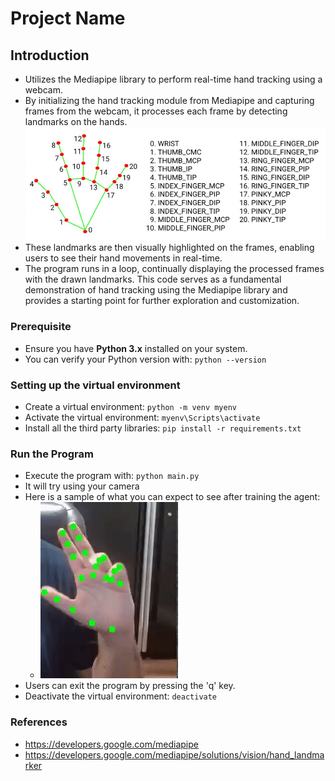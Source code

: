 # Project Name

## Introduction
- Utilizes the Mediapipe library to perform real-time hand tracking using a webcam. 
- By initializing the hand tracking module from Mediapipe and capturing frames from the webcam, it processes each frame by detecting landmarks on the hands. 
![Landmarks](landmarks.jpg)
- These landmarks are then visually highlighted on the frames, enabling users to see their hand movements in real-time. 
- The program runs in a loop, continually displaying the processed frames with the drawn landmarks. This code serves as a fundamental demonstration of hand tracking using the Mediapipe library and provides a starting point for further exploration and customization. 

### Prerequisite  
- Ensure you have **Python 3.x** installed on your system. 
- You can verify your Python version with: `python --version`

### Setting up the virtual environment 
- Create a virtual environment: `python -m venv myenv`
- Activate the virtual environment: `myenv\Scripts\activate`
- Install all the third party libraries: `pip install -r requirements.txt`

### Run the Program
- Execute the program with: `python main.py`
- It will try using your camera 
- Here is a sample of what you can expect to see after training the agent:
  - ![Output](output.gif)
- Users can exit the program by pressing the 'q' key.
- Deactivate the virtual environment: `deactivate`

### References 
- https://developers.google.com/mediapipe
- https://developers.google.com/mediapipe/solutions/vision/hand_landmarker
